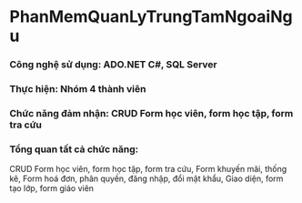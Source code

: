﻿# PhanMemQuanLyTrungTamNgoaiNgu
### Công nghệ sử dụng: ADO.NET C#, SQL Server
### Thực hiện: Nhóm 4 thành viên
### Chức năng đảm nhận: CRUD Form học viên, form học tập, form tra cứu

### Tổng quan tất cả chức năng:
CRUD Form học viên, form học tập, form tra cứu, Form khuyến mãi, thống kê, Form hoá đơn, phân quyền, đăng nhập, đổi mật khẩu,  Giao diện, form tạo lớp, 
form giáo viên
